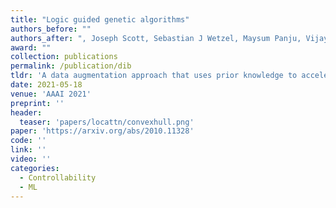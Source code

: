 ```yaml
---
title: "Logic guided genetic algorithms"
authors_before: ""
authors_after: ", Joseph Scott, Sebastian J Wetzel, Maysum Panju, Vijay Ganesh"
award: ""
collection: publications
permalink: /publication/dib
tldr: 'A data augmentation approach that uses prior knowledge to accelerate equation discovery.'
date: 2021-05-18
venue: 'AAAI 2021'
preprint: ''
header: 
  teaser: 'papers/locattn/convexhull.png'
paper: 'https://arxiv.org/abs/2010.11328'
code: '' 
link: ''
video: ''
categories:
  - Controllability
  - ML
---
```

